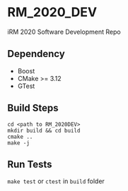 # RM_2020_DEV
iRM 2020 Software Development Repo

## Dependency
* Boost
* CMake >= 3.12
* GTest

## Build Steps
```
cd <path to RM_2020DEV>
mkdir build && cd build
cmake ..
make -j
```

## Run Tests
`make test` or `ctest` in `build` folder
